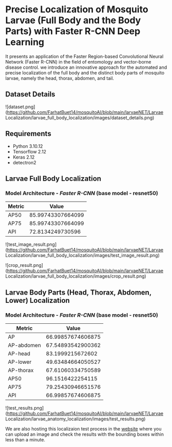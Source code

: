 # Precise Localization of Mosquito Larvae (Full Body and the Body Parts) with Faster R-CNN Deep Learning
It presents an application of the Faster Region-based Convolutional Neural Network (Faster R-CNN) in the field of entomology and vector-borne disease control. we introduce an innovative approach for the automated and precise localization of the full body and the distinct body parts of mosquito larvae, namely the head, thorax, abdomen, and tail.

## Dataset Details

![dataset.png](https://github.com/FarhatBuet14/mosquitoAI/blob/main/larvaeNET/Larvae Localization/larvae_full_body_localization/images/dataset_details.png)

## Requirements
* Python 3.10.12
* Tensorflow 2.12
* Keras 2.12
* detectron2

## Larvae Full Body Localization

### Model Architecture - *Faster R-CNN* (base model - resnet50)

| Metric  | Value             |
|---------|-------------------|
| AP50    | 85.99743307664099 |
| AP75    | 85.99743307664099 |
| APl     | 72.8134249730596  |

![test_image_result.png](https://github.com/FarhatBuet14/mosquitoAI/blob/main/larvaeNET/Larvae Localization/larvae_full_body_localization/images/test_image_result.png)

![crop_result.png](https://github.com/FarhatBuet14/mosquitoAI/blob/main/larvaeNET/Larvae Localization/larvae_full_body_localization/images/crop_result.png)

## Larvae Body Parts (Head, Thorax, Abdomen, Lower) Localization

### Model Architecture - *Faster R-CNN* (base model - resnet50)

| Metric           | Value             |
|------------------|-------------------|
| AP               | 66.99857674606875 |
| AP-abdomen       | 67.54893542900362 |
| AP-head          | 83.1999215672602  |
| AP-lower         | 49.63484664050527 |
| AP-thorax        | 67.61060334750589 |
| AP50             | 96.1516422254115  |
| AP75             | 79.25430946651576 |
| APl              | 66.99857674606875 |

![test_results.png](https://github.com/FarhatBuet14/mosquitoAI/blob/main/larvaeNET/Larvae Localization/larvae_anatomy_localization/images/test_results.png)

We are also hosting this localizaion test process in the [website](https://mosquito-localization.web.app/) where you can upload an image and check the results with the bounding boxes within less than a minute.